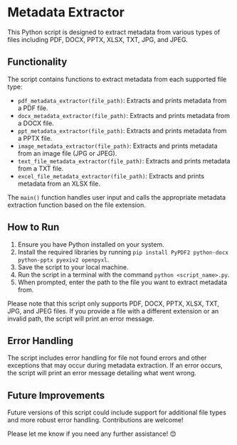 # Metadata Extractor

This Python script is designed to extract metadata from various types of files including PDF, DOCX, PPTX, XLSX, TXT, JPG, and JPEG.

## Functionality

The script contains functions to extract metadata from each supported file type:

- `pdf_metadata_extractor(file_path)`: Extracts and prints metadata from a PDF file.
- `docx_metadata_extractor(file_path)`: Extracts and prints metadata from a DOCX file.
- `ppt_metadata_extractor(file_path)`: Extracts and prints metadata from a PPTX file.
- `image_metadata_extractor(file_path)`: Extracts and prints metadata from an image file (JPG or JPEG).
- `text_file_metadata_extractor(file_path)`: Extracts and prints metadata from a TXT file.
- `excel_file_metadata_extractor(file_path)`: Extracts and prints metadata from an XLSX file.

The `main()` function handles user input and calls the appropriate metadata extraction function based on the file extension.

## How to Run

1. Ensure you have Python installed on your system.
2. Install the required libraries by running `pip install PyPDF2 python-docx python-pptx pyexiv2 openpyxl`.
3. Save the script to your local machine.
4. Run the script in a terminal with the command `python <script_name>.py`.
5. When prompted, enter the path to the file you want to extract metadata from.

Please note that this script only supports PDF, DOCX, PPTX, XLSX, TXT, JPG, and JPEG files. If you provide a file with a different extension or an invalid path, the script will print an error message.

## Error Handling

The script includes error handling for file not found errors and other exceptions that may occur during metadata extraction. If an error occurs, the script will print an error message detailing what went wrong.

## Future Improvements

Future versions of this script could include support for additional file types and more robust error handling. Contributions are welcome!

Please let me know if you need any further assistance! 😊
